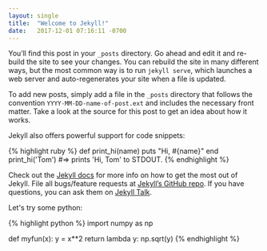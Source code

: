 ```yaml
---
layout: single
title:  "Welcome to Jekyll!"
date:   2017-12-01 07:16:11 -0700
---
```

You’ll find this post in your `_posts` directory. Go ahead and edit it and
re-build the site to see your changes. You can rebuild the site in many
different ways, but the most common way is to run `jekyll serve`, which launches
a web server and auto-regenerates your site when a file is updated.

To add new posts, simply add a file in the `_posts` directory that follows the
convention `YYYY-MM-DD-name-of-post.ext` and includes the necessary front
matter. Take a look at the source for this post to get an idea about how it
works.

Jekyll also offers powerful support for code snippets:

{% highlight ruby %}
def print_hi(name)
  puts "Hi, #{name}"
end
print_hi('Tom')
#=> prints 'Hi, Tom' to STDOUT.
{% endhighlight %}

Check out the [Jekyll docs][jekyll-docs] for more info on how to get the most
out of Jekyll. File all bugs/feature requests at
[Jekyll’s GitHub repo][jekyll-gh]. If you have questions, you can ask them on
[Jekyll Talk][jekyll-talk].

Let's try some python:

{% highlight python %}
import numpy as np

def myfun(x):
	y = x**2
	return lambda y: np.sqrt(y)
{% endhighlight %}

[jekyll-docs]: https://jekyllrb.com/docs/home
[jekyll-gh]:   https://github.com/jekyll/jekyll
[jekyll-talk]: https://talk.jekyllrb.com/
